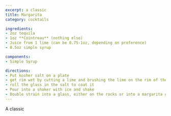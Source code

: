 ```yaml
---
excerpt: a classic
title: Margarita
category: cocktails

ingredients:
- 2oz tequila
- 1oz **Cointreau** (nothing else)
- Juice from 1 lime (can be 0.75-1oz, depending on preference)
- 0.5oz simple syrup

components:
- Simple Syrup

directions:
- Put kosher salt on a plate
- get rim wet by cutting a lime and brushing the lime on the rim of the glass
- roll the glass in the salt to coat it
- Pour into a shaker with ice and shake
- Double strain into a glass, either on the rocks or into a margarita glass, depending on what you're feeling.
---
```


A classic